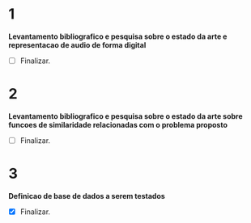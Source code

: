 # 1
**Levantamento bibliografico e pesquisa sobre o estado da arte e representacao de audio de forma digital**

- [ ] Finalizar.

# 2
**Levantamento bibliografico e pesquisa sobre o estado da arte sobre funcoes de similaridade relacionadas com o problema proposto**

- [ ] Finalizar.

# 3
**Definicao de base de dados a serem testados**

- [x] Finalizar.
